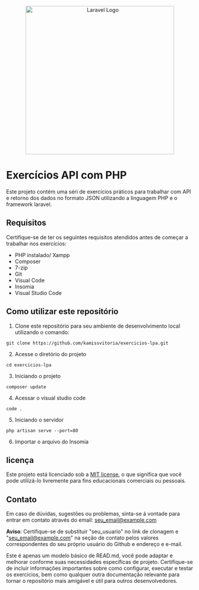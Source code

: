 <p align="center"><a href="https://laravel.com" target="_blank"><img src="https://raw.githubusercontent.com/laravel/art/master/logo-lockup/5%20SVG/2%20CMYK/1%20Full%20Color/laravel-logolockup-cmyk-red.svg" width="400" alt="Laravel Logo"></a></p>

# Exercícios API com PHP

Este projeto contém uma séri de exercícios práticos para trabalhar com API e retorno dos dados no formato JSON utilizando a linguagem PHP e o framework laravel.

## Requisitos
Certifique-se de ter os seguintes requisitos atendidos antes de começar a trabalhar nos exercícios:
 * PHP instalado/ Xampp
 * Composer
 * 7-zip
 * Git
 * Visual Code
 * Insomia
 * Visual Studio Code
 
##  Como utilizar este repositório

1. Clone este repositório para seu ambiente de desenvolvimento local utilizando o comando:
```
git clone https://github.com/kamissvitoria/exercicios-lpa.git
```
2.  Acesse o diretório do projeto
```
cd exercicios-lpa
```
3. Iniciando o projeto
```
composer update
````
4. Acessar o visual studio code
```
code .
```
5. Iniciando o servidor
```
php artisan serve --port=80
```
6. Importar o arquivo do Insomia

## licença

Este projeto está licenciado sob a [MIT license](LICENSE), o que significa que você pode utilizá-lo livremente para fins educacionais comerciais ou pessoais.

## Contato

Em caso de dúvidas, sugestões ou problemas, sinta-se á vontade para entrar em contato através do email: seu_email@example.com

**Aviso**: Certifique-se de substituir "seu_usuario" no link de clonagem e "seu_email@example.com" na seção de contato pelos valores correspondentes do seu próprio usuário do Github e endereço e e-mail.

Este é apenas um modelo básico de READ.md, você pode adaptar e melhorar conforme suas necessidades específicas de projeto. Certifique-se de incluir informações importantes sobre como configurar, executar e testar os exercícios, bem como qualquer outra documentação relevante para tornar o repositório mais amigável e útil para outros desenvolvedores.
